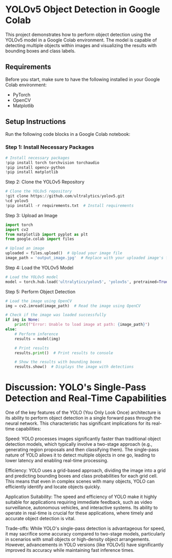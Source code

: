 # YOLOv5 Object Detection in Google Colab

This project demonstrates how to perform object detection using the YOLOv5 model in a Google Colab environment. The model is capable of detecting multiple objects within images and visualizing the results with bounding boxes and class labels.

## Requirements

Before you start, make sure to have the following installed in your Google Colab environment:

- PyTorch
- OpenCV
- Matplotlib

## Setup Instructions

Run the following code blocks in a Google Colab notebook:

### Step 1: Install Necessary Packages

```python
# Install necessary packages
!pip install torch torchvision torchaudio
!pip install opencv-python
!pip install matplotlib
```
Step 2: Clone the YOLOv5 Repository

```python
# Clone the YOLOv5 repository
!git clone https://github.com/ultralytics/yolov5.git
%cd yolov5
!pip install -r requirements.txt  # Install requirements
```
Step 3: Upload an Image
```python
import torch
import cv2
from matplotlib import pyplot as plt
from google.colab import files

# Upload an image
uploaded = files.upload()  # Upload your image file
image_path = 'output_image.jpg'  # Replace with your uploaded image's filename

```
Step 4: Load the YOLOv5 Model
```python
# Load the YOLOv5 model
model = torch.hub.load('ultralytics/yolov5', 'yolov5s', pretrained=True)

```
Step 5: Perform Object Detection
```python
# Load the image using OpenCV
img = cv2.imread(image_path)  # Read the image using OpenCV

# Check if the image was loaded successfully
if img is None:
    print(f"Error: Unable to load image at path: {image_path}")
else:
    # Perform inference
    results = model(img)

    # Print results
    results.print()  # Print results to console

    # Show the results with bounding boxes
    results.show()  # Displays the image with detections

```

# Discussion: YOLO's Single-Pass Detection and Real-Time Capabilities

One of the key features of the YOLO (You Only Look Once) architecture is its ability to perform object detection in a single forward pass through the neural network. This characteristic has significant implications for its real-time capabilities:

Speed: YOLO processes images significantly faster than traditional object detection models, which typically involve a two-stage approach (e.g., generating region proposals and then classifying them). The single-pass nature of YOLO allows it to detect multiple objects in one go, leading to lower latency and enabling real-time processing.

Efficiency: YOLO uses a grid-based approach, dividing the image into a grid and predicting bounding boxes and class probabilities for each grid cell. This means that even in complex scenes with many objects, YOLO can efficiently identify and locate objects quickly.

Application Suitability: The speed and efficiency of YOLO make it highly suitable for applications requiring immediate feedback, such as video surveillance, autonomous vehicles, and interactive systems. Its ability to operate in real-time is crucial for these applications, where timely and accurate object detection is vital.

Trade-offs: While YOLO's single-pass detection is advantageous for speed, it may sacrifice some accuracy compared to two-stage models, particularly in scenarios with small objects or high-density object arrangements. However, advancements in YOLO versions (like YOLOv5) have significantly improved its accuracy while maintaining fast inference times.

